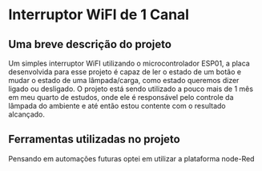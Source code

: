 # Interruptor WiFI de 1 Canal
## Uma breve descrição do projeto
Um simples interruptor WiFI utilizando o microcontrolador ESP01, a placa desenvolvida para esse projeto é capaz de ler o 
estado de um botão e mudar o estado de uma lâmpada/carga, como estado queremos dizer ligado ou desligado.
O projeto está sendo utilizado a pouco mais de 1 mês em meu quarto de estudos, onde ele é responsável pelo controle da
lâmpada do ambiente e até então estou contente com o resultado alcançado.  


## Ferramentas utilizadas no projeto
Pensando em automações futuras optei em utilizar a plataforma node-Red
